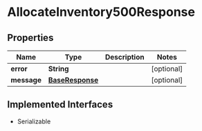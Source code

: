 

# AllocateInventory500Response


## Properties

| Name | Type | Description | Notes |
|------------ | ------------- | ------------- | -------------|
|**error** | **String** |  |  [optional] |
|**message** | [**BaseResponse**](BaseResponse.md) |  |  [optional] |


## Implemented Interfaces

* Serializable


